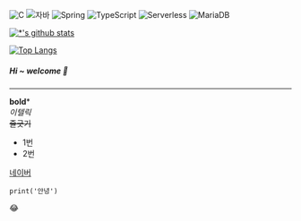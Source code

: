![C](https://img.shields.io/badge/-C-123456?style=flat-square&logo=C&logoColor=black)
![자바](https://img.shields.io/badge/-자바-007396?style=flat&logo=Java&logoColor=ffffff)
![Spring](https://img.shields.io/badge/-Spring-6DB33F?style=for-the-badge&logo=Spring&logoColor=white)
![TypeScript](https://img.shields.io/badge/-TypeScript-3178C6?style=flat-square&logo=TypeScript&logoColor=white)
![Serverless](https://img.shields.io/badge/-Serverless-FD5750?style=flat-square&logo=Serverless&logoColor=magenta)
![MariaDB](https://img.shields.io/badge/-MariaDB-1F305F?style=flat-square&logo=mariadb&logoColor=white)


[![*'s github stats](https://github-readme-stats.vercel.app/api?username=kimjeongik)](https://github.com/kimjeongik)


[![Top Langs](https://github-readme-stats.vercel.app/api/top-langs/?username=kimjeongik)](https://github.com/kimjeongik/github-readme-stats)

##### Hi ~ welcome 👋

---

**bold***<br>
*이텔릭*<br>
~~줄긋기~~<br>
* 1번
* 2번

[네이버](https://naver.com)

```
print('안녕')

```

:joy:
